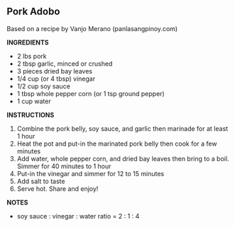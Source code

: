 ## Pork Adobo

Based on a recipe by Vanjo Merano (panlasangpinoy.com)
 
**INGREDIENTS**

- 2 lbs pork
- 2 tbsp garlic, minced or crushed
- 3 pieces dried bay leaves
- 1/4 cup (or 4 tbsp) vinegar
- 1/2 cup soy sauce
- 1 tbsp whole pepper corn (or 1 tsp ground pepper)
- 1 cup water

**INSTRUCTIONS**

1. Combine the pork belly, soy sauce, and garlic then marinade for at least 1 hour
1. Heat the pot and put-in the marinated pork belly then cook for a few minutes
1. Add water, whole pepper corn, and dried bay leaves then bring to a boil. Simmer for 40 minutes to 1 hour
1. Put-in the vinegar and simmer for 12 to 15 minutes
1. Add salt to taste
1. Serve hot. Share and enjoy!

**NOTES**

- soy sauce : vinegar : water ratio = 2 : 1 : 4
